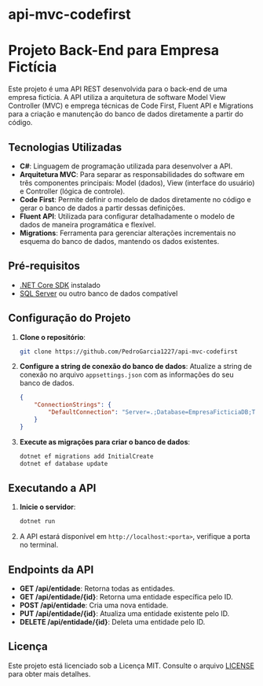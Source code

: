 # api-mvc-codefirst

# Projeto Back-End para Empresa Fictícia
Este projeto é uma API REST desenvolvida para o back-end de uma empresa fictícia. A API utiliza a arquitetura de software Model View Controller (MVC) e emprega técnicas de Code First, Fluent API e Migrations para a criação e manutenção do banco de dados diretamente a partir do código.

## Tecnologias Utilizadas
- **C#**: Linguagem de programação utilizada para desenvolver a API.
- **Arquitetura MVC**: Para separar as responsabilidades do software em três componentes principais: Model (dados), View (interface do usuário) e Controller (lógica de controle).
- **Code First**: Permite definir o modelo de dados diretamente no código e gerar o banco de dados a partir dessas definições.
- **Fluent API**: Utilizada para configurar detalhadamente o modelo de dados de maneira programática e flexível.
- **Migrations**: Ferramenta para gerenciar alterações incrementais no esquema do banco de dados, mantendo os dados existentes.

## Pré-requisitos
- [.NET Core SDK](https://dotnet.microsoft.com/download) instalado
- [SQL Server](https://www.microsoft.com/en-us/sql-server/sql-server-downloads) ou outro banco de dados compatível

## Configuração do Projeto

1. **Clone o repositório**:
    ```bash
    git clone https://github.com/PedroGarcia1227/api-mvc-codefirst
    ```

2. **Configure a string de conexão do banco de dados**:
    Atualize a string de conexão no arquivo `appsettings.json` com as informações do seu banco de dados.
    ```json
    {
        "ConnectionStrings": {
            "DefaultConnection": "Server=.;Database=EmpresaFicticiaDB;Trusted_Connection=True;"
        }
    }
    ```

3. **Execute as migrações para criar o banco de dados**:
    ```bash
    dotnet ef migrations add InitialCreate
    dotnet ef database update
    ```

## Executando a API

1. **Inicie o servidor**:
    ```bash
    dotnet run
    ```

2. A API estará disponível em `http://localhost:<porta>`, verifique a porta no terminal.

## Endpoints da API

- **GET /api/entidade**: Retorna todas as entidades.
- **GET /api/entidade/{id}**: Retorna uma entidade específica pelo ID.
- **POST /api/entidade**: Cria uma nova entidade.
- **PUT /api/entidade/{id}**: Atualiza uma entidade existente pelo ID.
- **DELETE /api/entidade/{id}**: Deleta uma entidade pelo ID.

## Licença
Este projeto está licenciado sob a Licença MIT. Consulte o arquivo [LICENSE](LICENSE) para obter mais detalhes.
